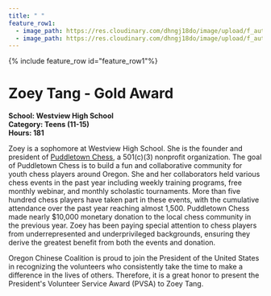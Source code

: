 ```yaml
---
title: " "
feature_row1:
  - image_path: https://res.cloudinary.com/dhngj18do/image/upload/f_auto,q_auto/v1/images/pvsa/2023_Zoey_Tang
  - image_path: https://res.cloudinary.com/dhngj18do/image/upload/f_auto,q_auto/v1/images/activities/year_2023
---
```


{% include feature_row id="feature_row1"%}

# Zoey Tang - Gold Award

**School: Westview High School**  
**Category: Teens (11-15)**  
**Hours: 181**  

Zoey is a sophomore at Westview High School. She is the founder and president of [Puddletown Chess](https://puddletownchess.org/), a 501(c)(3) nonprofit organization. The goal of Puddletown Chess is to build a fun and collaborative community for youth chess players around Oregon. She and her collaborators held various chess events in the past year including weekly training programs, free monthly webinar, and monthly scholastic tournaments. More than five hundred chess players have taken part in these events, with the cumulative attendance over the past year reaching almost 1,500. Puddletown Chess made nearly $10,000 monetary donation to the local chess community in the previous year. Zoey has been paying special attention to chess players from underrepresented and underprivileged backgrounds, ensuring they derive the greatest benefit from both the events and donation.

Oregon Chinese Coalition is proud to join the President of the United States in recognizing the volunteers who consistently take the time to make a difference in the lives of others. Therefore, it is a great honor to present the President's Volunteer Service Award (PVSA) to Zoey Tang.
